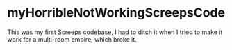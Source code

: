 # myHorribleNotWorkingScreepsCode

This was my first Screeps codebase, I had to ditch it when I tried to make it work for a multi-room empire, which broke it.
